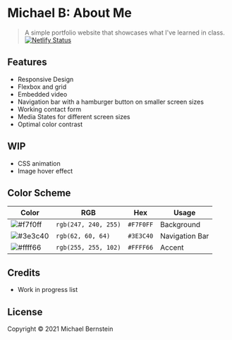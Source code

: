 # Michael B: About Me
> A simple portfolio website that showcases what I've learned in class. [![Netlify Status](https://api.netlify.com/api/v1/badges/ac657dd4-ff13-4882-b8f5-d4d4080ba3bd/deploy-status)](https://app.netlify.com/sites/about-me-picklesauce/deploys)

## Features
- Responsive Design
- Flexbox and grid
- Embedded video
- Navigation bar with a hamburger button on smaller screen sizes
- Working contact form
- Media States for different screen sizes
- Optimal color contrast

## WIP
- CSS animation
- Image hover effect

## Color Scheme
| Color | RGB | Hex | Usage |
| ---------- | --- | --- | ----- |
| ![#f7f0ff](https://via.placeholder.com/15/f7f0ff/000000?text=+) | `rgb(247, 240, 255)`| `#F7F0FF` | Background |
| ![#3e3c40](https://via.placeholder.com/15/3e3c40/000000?text=+) | `rgb(62, 60, 64)`| `#3E3C40` | Navigation Bar |
| ![#ffff66](https://via.placeholder.com/15/ffff66/000000?text=+) | `rgb(255, 255, 102)`| `#FFFF66` | Accent |

## Credits 
- Work in progress list

## License
Copyright © 2021 Michael Bernstein